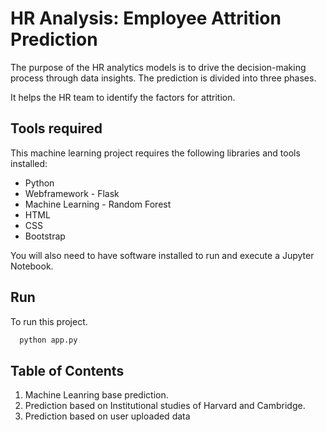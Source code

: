 
# HR Analysis: Employee Attrition Prediction

The purpose of the HR analytics models is to drive the decision-making process through data insights. The prediction is divided into three phases. 

It helps the HR team to identify the factors for attrition. 


## Tools required

This machine learning project requires the following libraries and tools installed:

- Python
- Webframework - Flask
- Machine Learning - Random Forest
- HTML
- CSS
- Bootstrap

You will also need to have software installed to run and execute a Jupyter Notebook.


## Run

To run this project.  

```bash
  python app.py
```


## Table of Contents

1. Machine Leanring base prediction.
2. Prediction based on Institutional studies of Harvard and Cambridge.
3. Prediction based on user uploaded data
